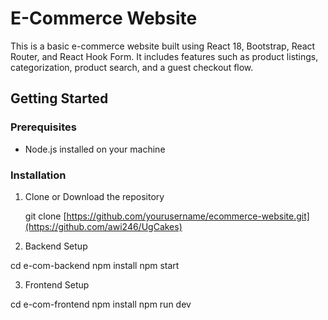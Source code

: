 # E-Commerce Website

This is a basic e-commerce website built using React 18, Bootstrap, React Router, and React Hook Form. It includes features such as product listings, categorization, product search, and a guest checkout flow.

## Getting Started

### Prerequisites

- Node.js installed on your machine

### Installation

1. Clone or Download the repository

   git clone [https://github.com/yourusername/ecommerce-website.git](https://github.com/awi246/UgCakes)

   
2. Backend Setup

  cd e-com-backend
  npm install
  npm start

3. Frontend Setup

  cd e-com-frontend
  npm install
  npm run dev
